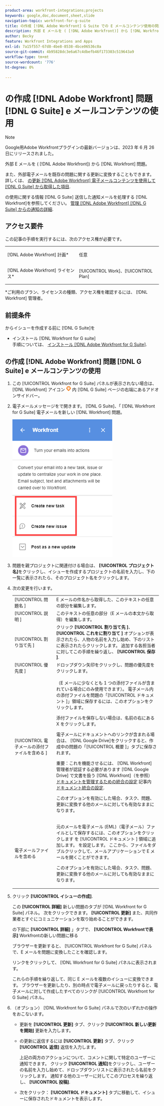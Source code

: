 ```yaml
---
product-area: workfront-integrations;projects
keywords: google,doc,document,sheet,slide
navigation-topic: workfront-for-g-suite
title: の作成 [!DNL Adobe Workfront] G Suite での E メールコンテンツ使用の問題
description: 外部 E メールを ( [!DNL Adobe Workfront)] から [!DNL Workfront] 問題。
author: Becky
feature: Workfront Integrations and Apps
exl-id: 7a15f557-67d8-4be8-8538-4bce06536c0a
source-git-commit: 4b95828dc3e6a67c4dbefb46f173303c519643a9
workflow-type: tm+mt
source-wordcount: '776'
ht-degree: 0%

---
```


# の作成 [!DNL Adobe Workfront] 問題 [!DNL G Suite] e メールコンテンツの使用

>[!NOTE]
>
>Google用Adobe Workfrontプラグインの最新バージョンは、2023 年 6 月 26 日にリリースされました。

外部 E メールを ( [!DNL Adobe Workfront]) から [!DNL Workfront] 問題。

また、外部電子メールを既存の問題に関する更新に変換することもできます。 詳しくは、 [の更新 [!DNL Adobe Workfront] 電子メールコンテンツを使用して [!DNL G Suite] から取得した項目](../../workfront-integrations-and-apps/workfront-for-g-suite/update-wf-item-using-email-content.md).

の使用に関する情報 [!DNL G Suite] 送信した通知メールを処理する [!DNL Workfront]を参照してください。 [管理 [!DNL Adobe Workfront] [!DNL G Suite] からの通知の詳細](../../workfront-integrations-and-apps/workfront-for-g-suite/manage-wf-email-notification-details-in-gsuite.md).

## アクセス要件

この記事の手順を実行するには、次のアクセス権が必要です。

<table style="table-layout:auto"> 
 <col> 
 <col> 
 <tbody> 
  <tr> 
   <td role="rowheader">[!DNL Adobe Workfront] 計画*</td> 
   <td> <p>任意</p> </td> 
  </tr> 
  <tr> 
   <td role="rowheader">[!DNL Adobe Workfront] ライセンス*</td> 
   <td> <p>[!UICONTROL Work]、[!UICONTROL Plan]</p> </td> 
  </tr> 
   </tbody> 
</table>

&#42;ご利用のプラン、ライセンスの種類、アクセス権を確認するには、 [!DNL Workfront] 管理者。

## 前提条件

からイシューを作成する前に [!DNL G Suite]を

* インストール [!DNL Workfront for G suite]\
   手順については、 [インストール [!DNL Adobe Workfront for G Suite]](../../workfront-integrations-and-apps/workfront-for-g-suite/install-workfront-for-gsuite.md).

## の作成 [!DNL Adobe Workfront] 問題 [!DNL G Suite] e メールコンテンツの使用

1. この [!UICONTROL Workfront for G Suite] パネルが表示されない場合は、 [!DNL Workfront] アイコン ![](assets/wf-lion-icon.png) 内 [!DNL G Suite] ページの右端にあるアドオンサイドバー。
1. 電子メールメッセージをで開きます。 [!DNL G Suite]、「 [!DNL Workfront for G Suite] 電子メールを新しい [!DNL Workfront] 問題。

   ![](assets/convert-email-task-issue-update.png)

1. 問題を親プロジェクトに関連付ける場合は、 **[!UICONTROL プロジェクト名]**&#x200B;をクリックし、イシューを作成するプロジェクトの名前を入力し、下の一覧に表示されたら、そのプロジェクト名をクリックします。
1. 次の変更を行います。

   <table style="table-layout:auto"> 
    <col> 
    <col> 
    <tbody> 
     <tr> 
      <td role="rowheader">[!UICONTROL 問題名 ]</td> 
      <td>E メールの件名から取得した、このテキストの任意の部分を編集します。</td> 
     </tr> 
     <tr> 
      <td role="rowheader">[!UICONTROL 説明 ]</td> 
      <td>このテキストの任意の部分（E メールの本文から取得）を編集します。</td> 
     </tr> 
     <tr data-mc-conditions=""> 
      <td role="rowheader">[!UICONTROL 割り当て先 ]</td> 
      <td>クリック <strong>[!UICONTROL 割り当て先 ]</strong>、 <strong>[!UICONTROL これをに割り当て ]</strong> オプションが表示されたら、人物の名前を入力し始め、下のリストに表示されたらクリックします。 追加する各担当者に対してこの手順を繰り返し、 <strong>[!UICONTROL 保存 ]</strong>.</td> 
     </tr> 
     <tr data-mc-conditions=""> 
      <td role="rowheader">[!UICONTROL 優先度 ]</td> 
      <td>ドロップダウン矢印をクリックし、問題の優先度をクリックします。</td> 
     </tr> 
     <tr data-mc-conditions=""> 
      <td role="rowheader">[!UICONTROL 電子メールの添付ファイルを含める ]</td> 
      <td> <p>（E メールに少なくとも 1 つの添付ファイルが含まれている場合にのみ使用できます）。 電子メール内の添付ファイルを問題の「[!UICONTROL ドキュメント ]」領域に保存するには、このオプションをクリックします。 </p> <p>添付ファイルを保存しない場合は、名前の右にある X をクリックします。 </p> <p>電子メールにドキュメントへのリンクが含まれる場合は、 [!DNL Google Drive]をクリックすると、作成中の問題の「[!UICONTROL 概要 ]」タブに保存されます。 </p> <p>重要：これを機能させるには、 [!DNL Workfront] 管理者が認証する必要があります [!DNL Google Drive] で文書を扱う [!DNL Workfront]（を参照） <a href="../../administration-and-setup/configure-integrations/configure-document-integrations.md#configur" class="MCXref xref">ドキュメントを管理するための統合の設定</a> 記事内 <a href="../../administration-and-setup/configure-integrations/configure-document-integrations.md" class="MCXref xref">ドキュメント統合の設定</a>.</p> <p>このオプションを有効にした場合、タスク、問題、更新に変換する他のメールに対しても有効なままになります。</p> </td> 
     </tr> 
     <tr data-mc-conditions=""> 
      <td role="rowheader">電子メールファイルを含める</td> 
      <td> <p>元のメールを電子メール (EML)（電子メール）ファイルとして保存するには、このオプションをクリックします <span>を [!UICONTROL ドキュメント ] 領域に追加します。</span> を設定します。 ここから、ファイルをダブルクリックして、メールアプリケーションで E メールを開くことができます。</p> <p>このオプションを有効にした場合、タスク、問題、更新に変換する他のメールに対しても有効なままになります。</p> </td> 
     </tr> 
    </tbody> 
   </table>

1. クリック **[!UICONTROL イシューの作成]**.

   この **[!UICONTROL 詳細]** 新しい問題のタブが [!DNL Workfront for G Suite] パネル。 次をクリックできます。 **[!UICONTROL 更新]** また、共同作業者とすぐにコミュニケーションを取り始めることができます。

   の下部に **[!UICONTROL 詳細]** 」タブで、 **[!UICONTROL Workfrontで表示]** Workfrontの新しい問題に移る

   ブラウザーを更新すると、 [!UICONTROL Workfront for G Suite] パネルで、E メールを問題に変換したことを確認します。

   リンクをクリックして、 [!DNL Workfront for G Suite] パネルに表示されます。

   これらの手順を繰り返して、同じ E メールを複数のイシューに変換できます。 ブラウザーを更新したり、別の時点で電子メールに戻ったりすると、電子メールに対して作成したすべてのリンクが [!UICONTROL Workfront for G Suite] パネル。

1. （オプション） [!DNL Workfront for G Suite] パネルで次のいずれかの操作をおこないます。

   * 更新を **[!UICONTROL 更新]** タブ、クリック **[!UICONTROL 新しい更新を開始]** 更新を入力します。

   * の更新に返信するには **[!UICONTROL 更新]** タブ、クリック **[!UICONTROL 返信]** 返信を入力します。

     上記の両方のアクションについて、コメントに関して特定のユーザーに通知できます。 クリック **[!UICONTROL 通知]**&#x200B;をクリックし、ユーザーの名前を入力し始めて、ドロップダウンリストに表示されたら名前をクリックします。 通知する他のユーザーに対してこのプロセスを繰り返し、 **[!UICONTROL 投稿]**.

   * 次をクリック： **[!UICONTROL ドキュメント]** タブに移動して、イシューに保存されたドキュメントを表示します。
